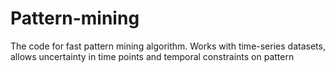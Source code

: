 # Pattern-mining
The code for fast pattern mining algorithm. Works with time-series datasets, allows uncertainty in time points and temporal constraints on pattern
